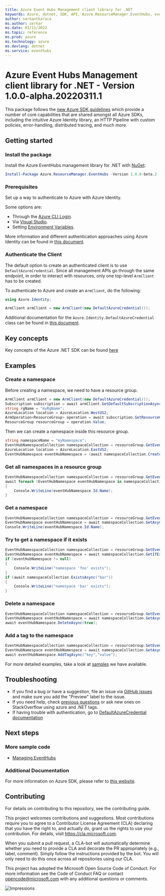 ```yaml
---
title: Azure Event Hubs Management client library for .NET
keywords: Azure, dotnet, SDK, API, Azure.ResourceManager.EventHubs, eventhubs
author: serkantkaraca
ms.author: serkar
ms.date: 03/11/2022
ms.topic: reference
ms.prod: azure
ms.technology: azure
ms.devlang: dotnet
ms.service: eventhubs
---
```

# Azure Event Hubs Management client library for .NET - Version 1.0.0-alpha.20220311.1 


This package follows the [new Azure SDK guidelines](https://azure.github.io/azure-sdk/general_introduction.html) which provide a number of core capabilities that are shared amongst all Azure SDKs, including the intuitive Azure Identity library, an HTTP Pipeline with custom policies, error-handling, distributed tracing, and much more.

## Getting started 

### Install the package

Install the Azure EventHubs management library for .NET with [NuGet](https://www.nuget.org/):

```PowerShell
Install-Package Azure.ResourceManager.EventHubs -Version 1.0.0-beta.2
```

### Prerequisites
Set up a way to authenticate to Azure with Azure Identity.

Some options are:
- Through the [Azure CLI Login](https://docs.microsoft.com/cli/azure/authenticate-azure-cli).
- Via [Visual Studio](https://docs.microsoft.com/dotnet/api/overview/azure/identity-readme?view=azure-dotnet#authenticating-via-visual-studio).
- Setting [Environment Variables](https://github.com/Azure/azure-sdk-for-net/blob/main/sdk/resourcemanager/Azure.ResourceManager/docs/AuthUsingEnvironmentVariables.md).

More information and different authentication approaches using Azure Identity can be found in [this document](https://docs.microsoft.com/dotnet/api/overview/azure/identity-readme?view=azure-dotnet).

### Authenticate the Client

The default option to create an authenticated client is to use `DefaultAzureCredential`. Since all management APIs go through the same endpoint, in order to interact with resources, only one top-level `ArmClient` has to be created.

To authenticate to Azure and create an `ArmClient`, do the following:

```C# Snippet:Managing_Namespaces_AuthClient
using Azure.Identity;

ArmClient armClient = new ArmClient(new DefaultAzureCredential());
```

Additional documentation for the `Azure.Identity.DefaultAzureCredential` class can be found in [this document](https://docs.microsoft.com/dotnet/api/azure.identity.defaultazurecredential).

## Key concepts

Key concepts of the Azure .NET SDK can be found [here](https://github.com/Azure/azure-sdk-for-net/blob/main/sdk/resourcemanager/Azure.ResourceManager/README.md#key-concepts)

## Examples

### Create a namespace

Before creating a namespace, we need to have a resource group.

```C# Snippet:Managing_Namespaces_CreateResourceGroup
ArmClient armClient = new ArmClient(new DefaultAzureCredential());
Subscription subscription = await armClient.GetDefaultSubscriptionAsync();
string rgName = "myRgName";
AzureLocation location = AzureLocation.WestUS2;
ArmOperation<ResourceGroup> operation = await subscription.GetResourceGroups().CreateOrUpdateAsync(true, rgName, new ResourceGroupData(location));
ResourceGroup resourceGroup = operation.Value;
```

Then we can create a namespace inside this resource group.

```C# Snippet:Managing_Namespaces_CreateNamespace
string namespaceName = "myNamespace";
EventHubNamespaceCollection namespaceCollection = resourceGroup.GetEventHubNamespaces();
AzureLocation location = AzureLocation.EastUS2;
EventHubNamespace eventHubNamespace = (await namespaceCollection.CreateOrUpdateAsync(true, namespaceName, new EventHubNamespaceData(location))).Value;
```

### Get all namespaces in a resource group

```C# Snippet:Managing_Namespaces_ListNamespaces
EventHubNamespaceCollection namespaceCollection = resourceGroup.GetEventHubNamespaces();
await foreach (EventHubNamespace eventHubNamespace in namespaceCollection.GetAllAsync())
{
    Console.WriteLine(eventHubNamespace.Id.Name);
}
```

### Get a namespace

```C# Snippet:Managing_Namespaces_GetNamespace
EventHubNamespaceCollection namespaceCollection = resourceGroup.GetEventHubNamespaces();
EventHubNamespace eventHubNamespace = await namespaceCollection.GetAsync("myNamespace");
Console.WriteLine(eventHubNamespace.Id.Name);
```

### Try to get a namespace if it exists


```C# Snippet:Managing_Namespaces_GetNamespaceIfExists
EventHubNamespaceCollection namespaceCollection = resourceGroup.GetEventHubNamespaces();
EventHubNamespace eventHubNamespace = await namespaceCollection.GetIfExistsAsync("foo");
if (eventHubNamespace != null)
{
    Console.WriteLine("namespace 'foo' exists");
}
if (await namespaceCollection.ExistsAsync("bar"))
{
    Console.WriteLine("namespace 'bar' exists");
}
```

### Delete a namespace
```C# Snippet:Managing_Namespaces_DeleteNamespace
EventHubNamespaceCollection namespaceCollection = resourceGroup.GetEventHubNamespaces();
EventHubNamespace eventHubNamespace = await namespaceCollection.GetAsync("myNamespace");
await eventHubNamespace.DeleteAsync(true);
```

### Add a tag to the namespace

```C# Snippet:Managing_Namespaces_AddTag
EventHubNamespaceCollection namespaceCollection = resourceGroup.GetEventHubNamespaces();
EventHubNamespace eventHubNamespace = await namespaceCollection.GetAsync("myNamespace");
await eventHubNamespace.AddTagAsync("key","value");
```

For more detailed examples, take a look at [samples](https://github.com/yukun-dong/azure-sdk-for-net/tree/eventhub-2018-01-preview/sdk/eventhub/Azure.ResourceManager.EventHubs/samples) we have available.

## Troubleshooting

-   If you find a bug or have a suggestion, file an issue via [GitHub issues](https://github.com/Azure/azure-sdk-for-net/issues) and make sure you add the "Preview" label to the issue.
-   If you need help, check [previous
    questions](https://stackoverflow.com/questions/tagged/azure+.net)
    or ask new ones on StackOverflow using azure and .NET tags.
-   If having trouble with authentication, go to [DefaultAzureCredential documentation](https://docs.microsoft.com/dotnet/api/azure.identity.defaultazurecredential?view=azure-dotnet)


## Next steps

### More sample code

- [Managing EventHubs](https://github.com/yukun-dong/azure-sdk-for-net/blob/eventhub-2018-01-preview/sdk/eventhub/Azure.ResourceManager.EventHubs/samples/Sample1_ManagingEventHubs.md)

### Additional Documentation

For more information on Azure SDK, please refer to [this website](https://azure.github.io/azure-sdk/).

## Contributing

For details on contributing to this repository, see the contributing
guide.

This project welcomes contributions and suggestions. Most contributions
require you to agree to a Contributor License Agreement (CLA) declaring
that you have the right to, and actually do, grant us the rights to use
your contribution. For details, visit <https://cla.microsoft.com>.

When you submit a pull request, a CLA-bot will automatically determine
whether you need to provide a CLA and decorate the PR appropriately
(e.g., label, comment). Simply follow the instructions provided by the
bot. You will only need to do this once across all repositories using
our CLA.

This project has adopted the Microsoft Open Source Code of Conduct. For
more information see the Code of Conduct FAQ or contact
<opencode@microsoft.com> with any additional questions or comments.

<!-- LINKS -->
[style-guide-msft]: https://docs.microsoft.com/style-guide/capitalization
[style-guide-cloud]: https://aka.ms/azsdk/cloud-style-guide

![Impressions](https://azure-sdk-impressions.azurewebsites.net/api/impressions/azure-sdk-for-net%2Fsdk%2Ftemplate%2FAzure.Template%2FREADME.png)

